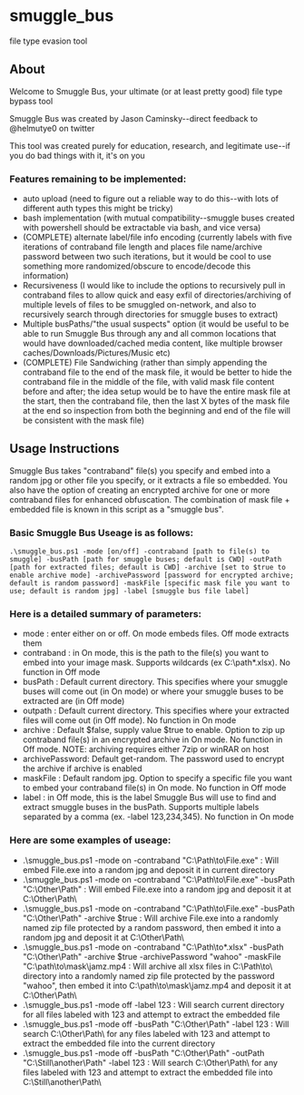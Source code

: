 # smuggle_bus
file type evasion tool

## About

Welcome to Smuggle Bus, your ultimate (or at least pretty good) file type bypass tool

Smuggle Bus was created by Jason Caminsky--direct feedback to @helmutye0 on twitter

This tool was created purely for education, research, and legitimate use--if you do bad things with it, it's on you

### Features remaining to be implemented:

- auto upload (need to figure out a reliable way to do this--with lots of different auth types this might be tricky)
- bash implementation (with mutual compatibility--smuggle buses created with powershell should be extractable via bash, and vice versa)
- (COMPLETE) alternate label/file info encoding (currently labels with five iterations of contraband file length and places file name/archive password between two such iterations, but it would be cool to use something more randomized/obscure to encode/decode this information)
- Recursiveness (I would like to include the options to recursively pull in contraband files to allow quick and easy exfil of directories/archiving of multiple levels of files to be smuggled on-network, and also to recursively search through directories for smuggle buses to extract)
- Multiple busPaths/"the usual suspects" option (it would be useful to be able to run Smuggle Bus through any and all common locations that would have downloaded/cached media content, like multiple browser caches/Downloads/Pictures/Music etc)
- (COMPLETE) File Sandwiching (rather than simply appending the contraband file to the end of the mask file, it would be better to hide the contraband file in the middle of the file, with valid mask file content before and after; the idea setup would be to have the entire mask file at the start, then the contraband file, then the last X bytes of the mask file at the end so inspection from both the beginning and end of the file will be consistent with the mask file)

## Usage Instructions

Smuggle Bus takes "contraband" file(s) you specify and embed into a random jpg or other file you specify, or it extracts a file so embedded. You also have the option of creating an encrypted archive for one or more contraband files for enhanced obfuscation. The combination of mask file + embedded file is known in this script as a "smuggle bus".

### Basic Smuggle Bus Useage is as follows:

	.\smuggle_bus.ps1 -mode [on/off] -contraband [path to file(s) to smuggle] -busPath [path for smuggle buses; default is CWD] -outPath [path for extracted files; default is CWD] -archive [set to $true to enable archive mode] -archivePassword [password for encrypted archive; default is random password] -maskFile [specific mask file you want to use; default is random jpg] -label [smuggle bus file label]

### Here is a detailed summary of parameters:
- mode : enter either on or off.	On mode embeds files. Off mode extracts them
- contraband : in On mode, this is the path to the file(s) you want to embed into your image mask. Supports wildcards (ex C:\path\*.xlsx). No function in Off mode
- busPath : Default current directory. This specifies where your smuggle buses will come out (in On mode) or where your smuggle buses to be extracted are (in Off mode)
- outpath : Default current directory. This specifies where your extracted files will come out (in Off mode). No function in On mode
- archive : Default $false, supply value $true to enable. Option to zip up contraband file(s) in an encrypted archive in On mode. No function in Off mode. NOTE: archiving requires either 7zip or winRAR on host
- archivePassword: Default get-random. The password used to encrypt the archive if archive is enabled
 - maskFile : Default random jpg. Option to specify a specific file you want to embed your contraband file(s) in On mode. No function in Off mode
- label : in Off mode, this is the label Smuggle Bus will use to find and extract smuggle buses in the busPath. Supports multiple labels separated by a comma (ex. -label 123,234,345). No function in On mode

### Here are some examples of useage:
- .\smuggle_bus.ps1 -mode on -contraband "C:\Path\to\File.exe" : Will embed File.exe into a random jpg and deposit it in current directory
- .\smuggle_bus.ps1 -mode on -contraband "C:\Path\to\File.exe" -busPath "C:\Other\Path\" :	Will embed File.exe into a random jpg and deposit it at C:\Other\Path\
- .\smuggle_bus.ps1 -mode on -contraband "C:\Path\to\File.exe" -busPath "C:\Other\Path\" -archive $true : Will archive File.exe into a randomly named zip file protected by a random password, then embed it into a random jpg and deposit it at C:\Other\Path\
- .\smuggle_bus.ps1 -mode on -contraband "C:\Path\to\*.xlsx" -busPath "C:\Other\Path\" -archive $true -archivePassword "wahoo" -maskFile "C:\path\to\mask\jamz.mp4 : Will archive all xlsx files in C:\Path\to\ directory into a randomly named zip file protected by the password "wahoo", then embed it into C:\path\to\mask\jamz.mp4 and deposit it at C:\Other\Path\
- .\smuggle_bus.ps1 -mode off -label 123 : Will search current directory for all files labeled with 123 and attempt to extract the embedded file
- .\smuggle_bus.ps1 -mode off -busPath "C:\Other\Path\" -label 123 : Will search C:\Other\Path\ for any files labeled with 123 and attempt to extract the embedded file into the current directory
- .\smuggle_bus.ps1 -mode off -busPath "C:\Other\Path\" -outPath "C:\Still\another\Path\" -label 123 : Will search C:\Other\Path\ for any files labeled with 123 and	attempt to extract the embedded file into C:\Still\another\Path\
